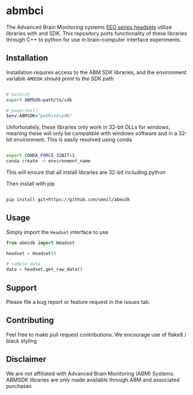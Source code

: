 # abmbci
The Advanced Brain Monitoring systems [EEG series
headsets](https://www.advancedbrainmonitoring.com/products/b-alert-x-series)
utilize libraries with and SDK. This repository ports functionality of these
libraries through C++ to python for use in brain-computer interface
experiments.

## Installation
Installation requires access to the ABM SDK libraries, and the environment
variable `AMBSDK` should point to the SDK path

```bash

# bash/sh
export ABMSDK=path/to/sdk

# powershell
$env:ABMSDK="path\to\sdk"
```

Unfortunately, these libraries only work in 32-bit DLLs for windows, meaning
these will only be compatible with windows software and in a 32-bit
environment. This is easily resolved using conda

```bash

export CONDA_FORCE_32BIT=1
conda create -n environment_name

```

This will ensure that all install libraries are 32-bit including python

Then install with pip

```bash

pip install git+https://github.com/umnil/abmsdk

```

## Usage
Simply import the `Headset` interface to use

```python
from abmsdk import Headset

headset = Headset()

# sample data
data = headset.get_raw_data()
```

## Support
Please file a bug report or feature request in the issues tab.

## Contributing
Feel free to make pull request contributions. We encourage use of flake8
/ black styling

## Disclaimer
We are not affiliated with Advanced Brain Monitoring (ABM) Systems. ABMSDK
libraries are only made available through ABM and associated purchases
